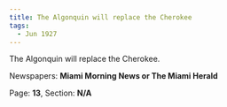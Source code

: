 ```yaml
---  
title: The Algonquin will replace the Cherokee  
tags:  
  - Jun 1927  
---  
```

  
The Algonquin will replace the Cherokee.  
  
Newspapers: **Miami Morning News or The Miami Herald**  
  
Page: **13**, Section: **N/A** 
